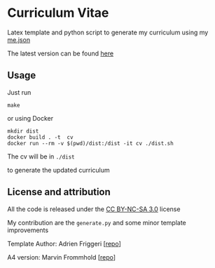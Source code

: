 # Curriculum Vitae

Latex template and python script to generate my curriculum using my [me.json](https://github.com/galatolofederico/me.json)

The latest version can be found [here](http://static.galatolo.me/cv.pdf)

## Usage

Just run

```
make
```

or using Docker

```
mkdir dist
docker build . -t  cv
docker run --rm -v $(pwd)/dist:/dist -it cv ./dist.sh
```

The cv will be in `./dist`

to generate the updated curriculum

## License and attribution

All the code is released under the [CC BY-NC-SA 3.0](http://creativecommons.org/licenses/by-nc-sa/3.0/) license 

My contribution are the `generate.py` and some minor template improvements

Template Author: Adrien Friggeri [[repo](https://github.com/afriggeri/CV)]

A4 version: Marvin Frommhold [[repo](https://github.com/depressiveRobot/friggeri-cv-a4)]
